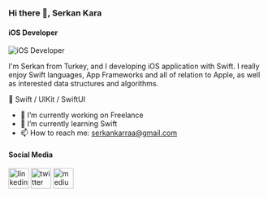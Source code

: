 ### Hi there 👋, Serkan Kara
#### iOS Developer
![iOS Developer](https://ajmendez.github.io/assets/helloworld_finished.png)

I'm Serkan from Turkey, and I developing iOS application with Swift. I really enjoy Swift languages, App Frameworks and all of relation to Apple, as well as interested data structures and algorithms.


📱 Swift / UIKit / SwiftUI 

- 🔭 I’m currently working on Freelance 
- 🌱 I’m currently learning Swift 
- 📫 How to reach me: serkankarraa@gmail.com 

#### Social Media


[<img src='https://cdn.jsdelivr.net/npm/simple-icons@3.0.1/icons/linkedin.svg' alt='linkedin' height='40'>](https://www.linkedin.com/in/serkan-kara-b09a19207//)  [<img src='https://cdn.jsdelivr.net/npm/simple-icons@3.0.1/icons/twitter.svg' alt='twitter' height='40'>](https://twitter.com/serkankarraa)  [<img src='https://cdn.jsdelivr.net/npm/simple-icons@3.0.1/icons/medium.svg' alt='medium' height='40'>](https://medium.com/@serkankaraa)  


